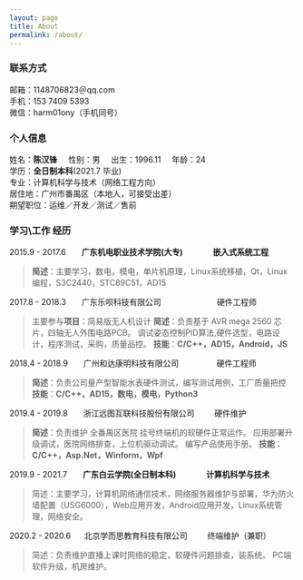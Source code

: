 ```yaml
---
layout: page
title: About
permalink: /about/
---
```

### 联系方式
邮箱：1148706823＠qq.com </br>
手机：153 7409 5393</br>
微信：harm01ony（手机同号）</br>

### 个人信息
姓名：**陈汉锋** &nbsp; &nbsp; 性别：男 &nbsp; &nbsp; 出生：1996.11 &nbsp; &nbsp; 年龄：24</br>
学历：**全日制本科**(2021.7 毕业)</br> 
专业：计算机科学与技术（网络工程方向）</br>
居住地：广州市番禺区（本地人，可接受出差）</br>
期望职位：运维／开发／测试／售前</br>

### 学习\工作 经历
2015.9 - 2017.6 &nbsp; &nbsp; &nbsp; **广东机电职业技术学院(大专) &nbsp; &nbsp; &nbsp; &nbsp; &nbsp; &nbsp; &nbsp; &nbsp;嵌入式系统工程**
> **简述**：主要学习，数电，模电，单片机原理，Linux系统移植，Qt，Linux编程，S3C2440，STC89C51，AD15

2017.8 - 2018.3 &nbsp; &nbsp; &nbsp; 广东乐呗科技有限公司 &nbsp; &nbsp; &nbsp; &nbsp; &nbsp; &nbsp; &nbsp; &nbsp; &nbsp; &nbsp; &nbsp;  &nbsp; 硬件工程师
> 主要参与**项目**：简易版无人机设计
> **简述**：负责基于 AVR mega 2560 芯片，四轴无人外围电路PCB。
> 调试姿态控制PID算法,硬件选型，电路设计，程序测试，采购，质量品控。
> **技能**：**C/C++，AD15，Android，JS**

2018.4 - 2018.9 &nbsp; &nbsp; &nbsp; 广州和达康明科技有限公司 &nbsp; &nbsp;  &nbsp; &nbsp; &nbsp; &nbsp; &nbsp; &nbsp; 硬件工程师
> **简述**：负责公司量产型智能水表硬件测试，编写测试用例，工厂质量把控
> **技能**：**C/C++，AD15，数电，模电，Python3**

2019.4 - 2019.8 &nbsp; &nbsp; &nbsp; 浙江远图互联科技股份有限公司 &nbsp; &nbsp;  &nbsp; &nbsp; 硬件维护
> **简述**：负责维护 全番禺区医院 挂号终端机的软硬件正常运作。
> 应用部署升级调试，医院网络排查，上位机驱动调试。
> 编写产品使用手册。
> **技能**：**C/C++，Asp.Net，Winform，Wpf**

2019.9 - 2021.7 &nbsp; &nbsp; &nbsp; **广东白云学院(全日制本科) &nbsp; &nbsp; &nbsp; &nbsp; &nbsp; &nbsp; &nbsp; &nbsp;计算机科学与技术**
> 简述：主要学习，计算机网络通信技术，网络服务器维护与部署，华为防火墙配置（USG6000），Web应用开发，Android应用开发，Linux系统管理，网络安全。

2020.2 - 2020.6 &nbsp; &nbsp; &nbsp;北京学而思教育科技有限公司 &nbsp; &nbsp; &nbsp; &nbsp; 终端维护（兼职）
> 简述：负责维护直播上课时网络的稳定，软硬件问题排查，装系统。
> PC端软件升级，机房维护。
<!--stackedit_data:
eyJoaXN0b3J5IjpbLTM3NzIzODE3NiwxNjIzNTE1MjU2LDE2Mj
U2MzI1NDUsLTg1ODkyMTUzXX0=
-->